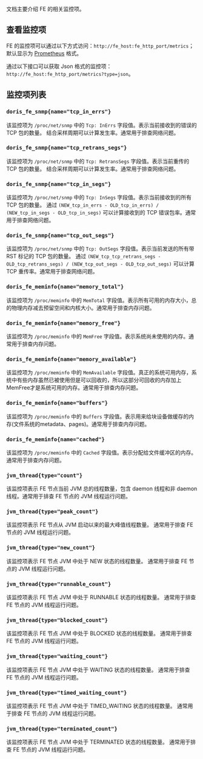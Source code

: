 文档主要介绍 FE 的相关监控项。
## 查看监控项

FE 的监控项可以通过以下方式访问：`http://fe_host:fe_http_port/metrics`；默认显示为 [Prometheus](https://prometheus.io/) 格式。

通过以下接口可以获取 Json 格式的监控项：`http://fe_host:fe_http_port/metrics?type=json`。

## 监控项列表
### `doris_fe_snmp{name="tcp_in_errs"}`
该监控项为 `/proc/net/snmp` 中的 `Tcp: InErrs` 字段值。表示当前接收到的错误的 TCP 包的数量。
结合采样周期可以计算发生率。通常用于排查网络问题。

### `doris_fe_snmp{name="tcp_retrans_segs"}`
该监控项为 `/proc/net/snmp` 中的 `Tcp: RetransSegs` 字段值。表示当前重传的 TCP 包的数量。
结合采样周期可以计算发生率。通常用于排查网络问题。

### `doris_fe_snmp{name="tcp_in_segs"}`
该监控项为 `/proc/net/snmp` 中的 `Tcp: InSegs` 字段值。表示当前接收到的所有 TCP 包的数量。
通过 `(NEW_tcp_in_errs - OLD_tcp_in_errs) / (NEW_tcp_in_segs - OLD_tcp_in_segs)` 可以计算接收到的 TCP 错误包率。通常用于排查网络问题。

### `doris_fe_snmp{name="tcp_out_segs"}`
该监控项为 `/proc/net/snmp` 中的 `Tcp: OutSegs` 字段值。表示当前发送的所有带 RST 标记的 TCP 包的数量。
通过 `(NEW_tcp_tcp_retrans_segs - OLD_tcp_retrans_segs) / (NEW_tcp_out_segs - OLD_tcp_out_segs)` 可以计算 TCP 重传率。通常用于排查网络问题。

### `doris_fe_meminfo{name="memory_total"}`
该监控项为 `/proc/meminfo` 中的 `MemTotal` 字段值。表示所有可用的内存大小，总的物理内存减去预留空间和内核大小。通常用于排查内存问题。

### `doris_fe_meminfo{name="memory_free"}`
该监控项为 `/proc/meminfo` 中的 `MemFree` 字段值。表示系统尚未使用的内存。通常用于排查内存问题。

### `doris_fe_meminfo{name="memory_available"}`
该监控项为 `/proc/meminfo` 中的 `MemAvailable` 字段值。真正的系统可用内存，系统中有些内存虽然已被使用但是可以回收的，所以这部分可回收的内存加上MemFree才是系统可用的内存。通常用于排查内存问题。

### `doris_fe_meminfo{name="buffers"}`
该监控项为 `/proc/meminfo` 中的 `Buffers` 字段值。表示用来给块设备做缓存的内存(文件系统的metadata、pages)。通常用于排查内存问题。

### `doris_fe_meminfo{name="cached"}`
该监控项为 `/proc/meminfo` 中的 `Cached` 字段值。表示分配给文件缓冲区的内存。通常用于排查内存问题。

### `jvm_thread{type="count"}`
该监控项表示 FE 节点当前 JVM 总的线程数量，包含 daemon 线程和非 daemon 线程。通常用于排查 FE 节点的 JVM 线程运行问题。

### `jvm_thread{type="peak_count"}`
该监控项表示 FE 节点从 JVM 启动以来的最大峰值线程数量。
通常用于排查 FE 节点的 JVM 线程运行问题。

### `jvm_thread{type="new_count"}`
该监控项表示 FE 节点 JVM 中处于 NEW 状态的线程数量。
通常用于排查 FE 节点的 JVM 线程运行问题。

### `jvm_thread{type="runnable_count"}`
该监控项表示 FE 节点 JVM 中处于 RUNNABLE 状态的线程数量。
通常用于排查 FE 节点的 JVM 线程运行问题。

### `jvm_thread{type="blocked_count"}`
该监控项表示 FE 节点 JVM 中处于 BLOCKED 状态的线程数量。
通常用于排查 FE 节点的 JVM 线程运行问题。

### `jvm_thread{type="waiting_count"}`
该监控项表示 FE 节点 JVM 中处于 WAITING 状态的线程数量。
通常用于排查 FE 节点的 JVM 线程运行问题。

### `jvm_thread{type="timed_waiting_count"}`
该监控项表示 FE 节点 JVM 中处于 TIMED_WAITING 状态的线程数量。
通常用于排查 FE 节点的 JVM 线程运行问题。

### `jvm_thread{type="terminated_count"}`
该监控项表示 FE 节点 JVM 中处于 TERMINATED 状态的线程数量。
通常用于排查 FE 节点的 JVM 线程运行问题。
